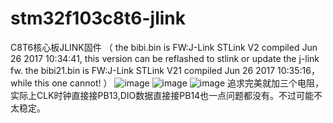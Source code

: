 # stm32f103c8t6-jlink
C8T6核心板JLINK固件
（
the bibi.bin is   FW:J-Link STLink V2 compiled Jun 26 2017 10:34:41,  this version can be reflashed to stlink or update the j-link fw.
the bibi21.bin is FW:J-Link STLink V21 compiled Jun 26 2017 10:35:16，while this one cannot!
）
![image](https://github.com/e0r/stm32f103c8t6-jlink/blob/master/pic/jlink2.JPG)
![image](https://github.com/e0r/stm32f103c8t6-jlink/blob/master/pic/link.JPG)
![image](https://github.com/e0r/stm32f103c8t6-jlink/blob/master/pic/jlink21.JPG)
追求完美就加三个电阻，实际上CLK时钟直接接PB13,DIO数据直接接PB14也一点问题都没有。不过可能不太稳定。
